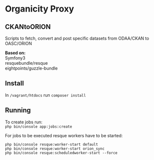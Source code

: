 # Organicity Proxy
## CKANtoORION
Scripts to fetch, convert and post specific datasets from ODAA/CKAN to OASC/ORION

**Based on:**  
Symfony3  
resquebundle/resque  
eightpoints/guzzle-bundle

## Install
In `/vagrant/htdocs` run `composer install`

## Running
To create jobs run:  
`php bin/console app:jobs:create`

For jobs to be executed resque workers have to be started:  
```
php bin/console resque:worker-start default
php bin/console resque:worker-start orion_sync
php bin/console resque:scheduledworker-start --force
```

